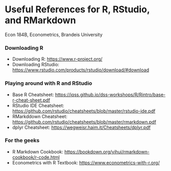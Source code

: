 # Useful References for R, RStudio, and RMarkdown

Econ 184B, Econometrics, Brandeis University

### Downloading R
* Downloading R: https://www.r-project.org/
* Downloading RStudio: https://www.rstudio.com/products/rstudio/download/#download

### Playing around with R and RStudio
* Base R Cheatsheet: https://iqss.github.io/dss-workshops/R/Rintro/base-r-cheat-sheet.pdf
* RStudio IDE Cheatsheet: https://github.com/rstudio/cheatsheets/blob/master/rstudio-ide.pdf
* RMarkddown Cheatsheet: https://github.com/rstudio/cheatsheets/blob/master/rmarkdown.pdf
* dplyr Cheatsheet: https://wegweisr.haim.it/Cheatsheets/dplyr.pdf

### For the geeks
* R Markdown Cookbook: https://bookdown.org/yihui/rmarkdown-cookbook/r-code.html
* Econometrics with R Textbook: https://www.econometrics-with-r.org/

